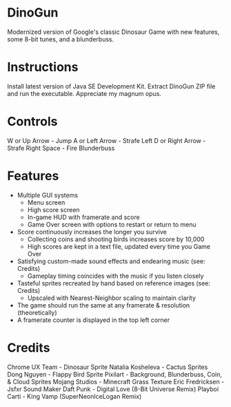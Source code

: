 # DinoGun
Modernized version of Google's classic Dinosaur Game with new features, some 8-bit tunes, and a blunderbuss.

# Instructions

Install latest version of Java SE Development Kit. Extract DinoGun ZIP file and run the executable. Appreciate my magnum opus.

# Controls

W or Up Arrow     -  Jump
A or Left Arrow   -  Strafe Left
D or Right Arrow  -  Strafe Right
Space             -  Fire Blunderbuss

# Features

- Multiple GUI systems
    - Menu screen
    - High score screen
    - In-game HUD with framerate and score
    - Game Over screen with options to restart or return to menu
- Score continuously increases the longer you survive
    - Collecting coins and shooting birds increases score by 10,000
    - High scores are kept in a text file, updated every time you Game Over
- Satisfying custom-made sound effects and endearing music (see: Credits)
    - Gameplay timing coincides with the music if you listen closely
- Tasteful sprites recreated by hand based on reference images (see: Credits)
    - Upscaled with Nearest-Neighbor scaling to maintain clarity
- The game should run the same at any framerate & resolution (theoretically)
- A framerate counter is displayed in the top left corner

# Credits

Chrome UX Team - Dinosaur Sprite
Natalia Kosheleva - Cactus Sprites
Dong Nguyen - Flappy Bird Sprite
Pixilart - Background, Blunderbuss, Coin, & Cloud Sprites
Mojang Studios - Minecraft Grass Texture
Eric Fredricksen - Jsfxr Sound Maker 
Daft Punk - Digital Love (8-Bit Universe Remix)
Playboi Carti - King Vamp (SuperNeonIceLogan Remix)

